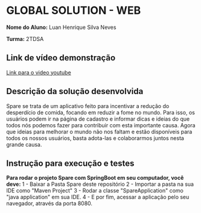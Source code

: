 # GLOBAL SOLUTION - WEB

**Nome do Aluno:**  Luan Henrique Silva Neves

**Turma:** 2TDSA

## Link de vídeo demonstração

[Link para o video youtube](https://youtu.be/2UJiSJvZvc0)


## Descrição da solução desenvolvida
Spare se trata de um aplicativo feito para incentivar a redução do desperdício de comida, focando em reduzir a fome no mundo.
Para isso, os usuários podem ir na página de cadastro e informar dicas e ideias do que todos nós podemos fazer para contribuir com esta importante causa.
Agora que ideias para melhorar o mundo não nos faltam e estão disponíveis para todos os nossos usuários, basta adota-las e colaborarmos juntos nesta grande causa.


## Instrução para execução e testes
**Para rodar o projeto Spare com SpringBoot em seu computador, você deve:**
  1 - Baixar a Pasta Spare deste repositório
  2 - Importar a pasta na sua IDE como "Maven Project"
  3 - Rodar a classe "SpareApplication" como "java application" em sua IDE.
  4 - E por fim, acessar a aplicação pelo seu navegador, através da porta 8080.
